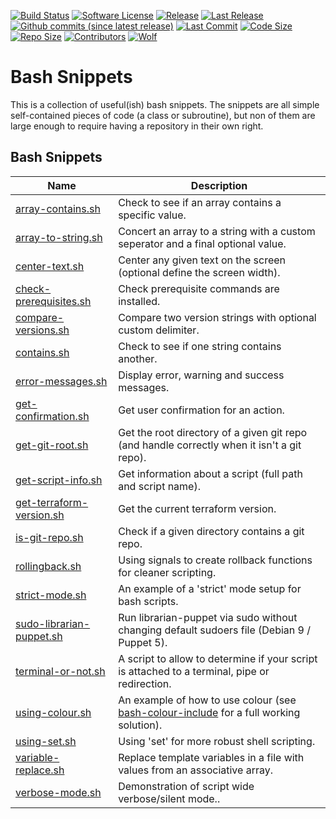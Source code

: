 [![Build Status](https://img.shields.io/travis/AntiPhotonltd/bash-snippets/master?style=for-the-badge&logo=travis)](https://travis-ci.org/AntiPhotonltd/bash-snippets)
[![Software License](https://img.shields.io/badge/license-MIT-blueviolet?style=for-the-badge)](LICENSE.md)
[![Release](https://img.shields.io/github/release/AntiPhotonltd/bash-snippets?color=blueviolet&style=for-the-badge&logo=github&label=Latest%20Release)](https://github.com/AntiPhotonltd/bash-snippets/releases/latest)
[![Last Release](https://img.shields.io/github/release-date/AntiPhotonltd/bash-snippets?color=blueviolet&style=for-the-badge&logo=github)](https://github.com/AntiPhotonltd/bash-snippets/releases/latest)
[![Github commits (since latest release)](https://img.shields.io/github/commits-since/AntiPhotonltd/bash-snippets/latest?color=blueviolet&style=for-the-badge&logo=github)](https://github.com/AntiPhotonltd/bash-snippets/commits)
[![Last Commit](https://img.shields.io/github/last-commit/AntiPhotonltd/bash-snippets?color=blueviolet&style=for-the-badge&logo=github)](https://github.com/AntiPhotonltd/bash-snippets/commits/master)
[![Code Size](https://img.shields.io/github/languages/code-size/AntiPhotonltd/bash-snippets?color=blueviolet&style=for-the-badge&logo=github)](#)
[![Repo Size](https://img.shields.io/github/repo-size/AntiPhotonltd/bash-snippets?color=blueviolet&style=for-the-badge&logo=github)](#)
[![Contributors](https://img.shields.io/github/contributors/AntiPhotonltd/bash-snippets?color=blueviolet&style=for-the-badge&logo=github)](https://github.com/AntiPhotonltd/bash-snippets/graphs/contributors)
[![Wolf](https://img.shields.io/badge/Created%20By-AntiPhoton%20Ltd.-blueviolet?style=for-the-badge)](https://github.com/AntiPhotonltd)

# Bash Snippets

This is a collection of useful(ish) bash snippets. The snippets are all simple self-contained pieces of code (a class or subroutine), but non of them are large enough to require having a repository in their own right.

## Bash Snippets

| Name | Description |
| --- | --- |
| [array-contains.sh](src/array-contains/array-contains.sh) | Check to see if an array contains a specific value. |
| [array-to-string.sh](src/array-to-string/array-to-string.sh) | Concert an array to a string with a custom seperator and a final optional value. | 
| [center-text.sh](src/center-text/center-text.sh) | Center any given text on the screen (optional define the screen width). |
| [check-prerequisites.sh](src/check-prerequisites/check-prerequisites.sh) | Check prerequisite commands are installed. |
| [compare-versions.sh](src/compare-versions/compare-versions.sh) | Compare two version strings with optional custom delimiter. |
| [contains.sh](src/contains/contains.sh) | Check to see if one string contains another. |
| [error-messages.sh](src/error-messages/error-messages.sh) | Display error, warning and success messages. |
| [get-confirmation.sh](src/get-confirmation/get-confirmation.sh) | Get user confirmation for an action. |
| [get-git-root.sh](src/get-git-root/get-git-root.sh) | Get the root directory of a given git repo (and handle correctly when it isn't a git repo). |
| [get-script-info.sh](src/get-script-info/get-script-info.sh) | Get information about a script (full path and script name). |
| [get-terraform-version.sh](src/get-terraform-version/get-terraform-version.sh) | Get the current terraform version. |
| [is-git-repo.sh](src/is-git-repo/is-git-repo.sh) | Check if a given directory contains a git repo. |
| [rollingback.sh](src/rollingback/rollingback.sh) | Using signals to create rollback functions for cleaner scripting. |
| [strict-mode.sh](src/strict-mode/strict-mode.sh) | An example of a 'strict' mode setup for bash scripts. |
| [sudo-librarian-puppet.sh](src/sudo-librarian-puppet/sudo-librarian-puppet.sh ) | Run librarian-puppet via sudo without changing default sudoers file (Debian 9 / Puppet 5). |
| [terminal-or-not.sh](src/terminal-or-not/terminal-or-not.sh) | A script to allow to determine if your script is attached to a terminal, pipe or redirection. |
| [using-colour.sh](src/using-colour/using-colour.sh) | An example of how to use colour (see [bash-colour-include](https://github.com/WolfSoftware/bash-colour-include) for a full working solution). |
| [using-set.sh](src/using-set/using-set.sh) | Using 'set' for more robust shell scripting. |
| [variable-replace.sh](src/variable-replace/variable-replace.sh) | Replace template variables in a file with values from an associative array. |
| [verbose-mode.sh](src/verbose-mode/verbose-mode.sh) | Demonstration of script wide verbose/silent mode.. |
